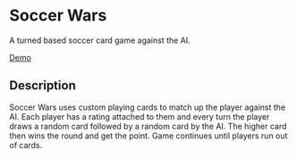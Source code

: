 # Soccer Wars

A turned based soccer card game against the AI.

[Demo](https://www.armanattar.com/soccer-wars)

## Description

Soccer Wars uses custom playing cards to match up the player against the AI. Each player has a rating attached to them and every turn the player draws a random card followed by a random card by the AI. The higher card then wins the round and get the point. Game continues until players run out of cards.
